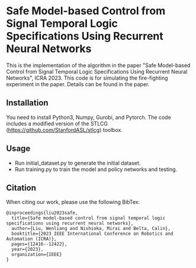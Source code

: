 # Safe Model-based Control from Signal Temporal Logic Specifications Using Recurrent Neural Networks

This is the implementation of the algorithm in the paper "Safe Model-based Control from Signal Temporal Logic Specifications Using Recurrent Neural Networks", ICRA 2023. This code is for simulating the fire-fighting experiment in the paper. Details can be found in the paper.

## Installation
You need to install Python3, Numpy, Gurobi, and Pytorch. The code includes a modified version of the STLCG (https://github.com/StanfordASL/stlcg) toolbox.

## Usage
- Run initial_dataset.py to generate the initial dataset.
- Run training.py to train the model and policy networks and testing.

## Citation
When citing our work, please use the following BibTex:
```
@inproceedings{liu2023safe,
  title={Safe model-based control from signal temporal logic specifications using recurrent neural networks},
  author={Liu, Wenliang and Nishioka, Mirai and Belta, Calin},
  booktitle={2023 IEEE International Conference on Robotics and Automation (ICRA)},
  pages={12416--12422},
  year={2023},
  organization={IEEE}
}
```
